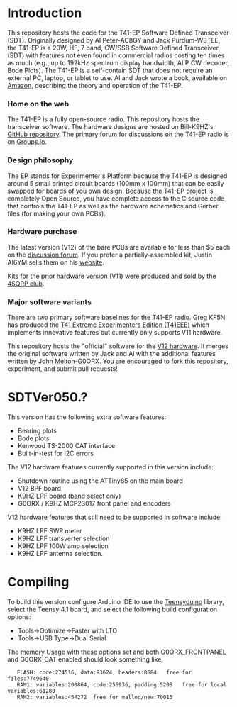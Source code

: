 # Introduction

This repository hosts the code for the T41-EP Software Defined Transceiver (SDT). Originally designed by Al Peter-AC8GY and Jack Purdum-W8TEE, the T41-EP is a 20W, HF, 7 band, CW/SSB Software Defined Transceiver (SDT) with features not even found in commercial radios costing ten times as much (e.g., up to 192kHz spectrum display bandwidth, ALP CW decoder, Bode Plots). The T41-EP is a self-contain SDT that does not require an external PC, laptop, or tablet to use. Al and Jack wrote a book, available on [Amazon](https://a.co/d/drLsJlJ), describing the theory and operation of the T41-EP.

### Home on the web

The T41-EP is a fully open-source radio. This repository hosts the transceiver software. The hardware designs are hosted on Bill-K9HZ's [GitHub repository](https://github.com/DRWJSCHMIDT/T41/tree/main/T41_V012_Files_01-15-24). The primary forum for discussions on the T41-EP radio is on [Groups.io](https://groups.io/g/SoftwareControlledHamRadio/topics).

### Design philosophy
The EP stands for Experimenter's Platform because the T41-EP is designed around 5 small printed circuit boards (100mm x 100mm) that can be easily swapped for boards of you own design. Because the T41-EP project is completely Open Source, you have complete access to the C source code that controls the T41-EP as well as the hardware schematics and Gerber files (for making your own PCBs). 

### Hardware purchase

The latest version (V12) of the bare PCBs are available for less than $5 each on the [discussion forum](https://groups.io/g/SoftwareControlledHamRadio). If you prefer a partially-assembled kit,  Justin AI6YM sells them on his [website](https://ai6ym.radio/t41-ep-sdt/).

Kits for the prior hardware version (V11) were produced and sold by the [4SQRP club](http://www.4sqrp.com/T41main.php).

### Major software variants

There are two primary software baselines for the T41-EP radio. Greg KF5N has produced the [T41 Extreme Experimenters Edition (T41EEE)](https://github.com/Greg-R/T41EEE) which implements innovative features but currently only supports V11 hardware.

This repository hosts the "official" software for the [V12 hardware](https://github.com/DRWJSCHMIDT/T41/tree/main/T41_V012_Files_01-15-24). It merges the original software written by Jack and Al with the additional features written by [John Melton-G0ORX](https://github.com/g0orx/SDTVer050.0). You are encouraged to fork this repository, experiment, and submit pull requests! 

# SDTVer050.?

This version has the following extra software features:

* Bearing plots
* Bode plots
* Kenwood TS-2000 CAT interface
* Built-in-test for I2C errors

The V12 hardware features currently supported in this version include:

* Shutdown routine using the ATTiny85 on the main board
* V12 BPF board
* K9HZ LPF board (band select only)
* G0ORX / K9HZ MCP23017 front panel and encoders

V12 hardware features that still need to be supported in software include:

* K9HZ LPF SWR meter
* K9HZ LPF transverter selection
* K9HZ LPF 100W amp selection
* K9HZ LPF antenna selection.

# Compiling

To build this version configure Arduino IDE to use the [Teensyduino](https://www.pjrc.com/teensy/td_download.html) library, select the Teensy 4.1 board, and select the following build configuration options: 

* Tools->Optimize->Faster with LTO
* Tools->USB Type->Dual Serial

The memory Usage with these options set and both G0ORX_FRONTPANEL and G0ORX_CAT enabled should look something like:

```
   FLASH: code:274516, data:93624, headers:8684   free for files:7749640
   RAM1: variables:200864, code:256936, padding:5208   free for local variables:61280
   RAM2: variables:454272  free for malloc/new:70016
```

